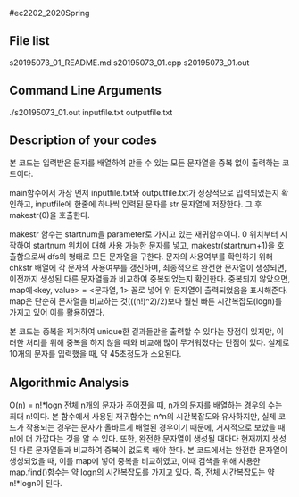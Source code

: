 #ec2202_2020Spring

## File list
s20195073_01_README.md
s20195073_01.cpp
s20195073_01.out

## Command Line Arguments
./s20195073_01.out inputfile.txt outputfile.txt

## Description of your codes
본 코드는 입력받은 문자를 배열하여 만들 수 있는 모든 문자열을 중복 없이 출력하는 코드이다.

main함수에서 가장 먼저 inputfile.txt와 outputfile.txt가 정상적으로 입력되었는지 확인하고,
inputfile에 한줄에 하나씩 입력된 문자를 str 문자열에 저장한다. 그 후 makestr(0)을 호출한다.

makestr 함수는 startnum을 parameter로 가지고 있는 재귀함수이다. 0 위치부터 시작하여
startnum 위치에 대해 사용 가능한 문자를 넣고, makestr(startnum+1)을 호출함으로써 dfs의 형태로
모든 문자열을 구한다. 문자의 사용여부를 확인하기 위해 chkstr 배열에 각 문자의 사용여부를 갱신하며,
최종적으로 완전한 문자열이 생성되면, 이전까지 생성된 다른 문자열들과 비교하여 중복되었는지 확인한다.
중복되지 않았으면, map에<key, value> = <문자열, 1> 꼴로 넣어 위 문자열이 출력되었음을 표시해준다.
map은 단순히 문자열을 비교하는 것(((n!)^2)/2)보다 훨씬 빠른 시간복잡도(logn)를 가지고 있어 이를 활용하였다.

본 코드는 중복을 제거하여 unique한 결과들만을 출력할 수 있다는 장점이 있지만,
이러한 처리를 위해 중복을 하지 않을 때와 비교해 많이 무거워졌다는 단점이 있다.
실제로 10개의 문자를 입력했을 때, 약 45초정도가 소요된다.

##  Algorithmic Analysis
O(n) = n!*logn
전체 n개의 문자가 주어졌을 때, n개의 문자를 배열하는 경우의 수는 최대 n!이다.
본 함수에서 사용된 재귀함수는 n^n의 시간복잡도와 유사하지만, 실제 코드가 작용되는 경우는 문자가 올바르게
배열된 경우이기 때문에, 거시적으로 보았을 때 n!에 더 가깝다는 것을 알 수 있다.
또한, 완전한 문자열이 생성될 때마다 현재까지 생성된 다른 문자열들과 비교하여 중복이 없도록 해야 한다.
본 코드에서는 완전한 문자열이 생성되었을 때, 이를 map에 넣어 중복을 비교하였고, 이때 검색을 위해 사용한
map.find()함수는 약 logn의 시간복잡도를 가지고 있다.
즉, 전체 시간복잡도는 약 n!*logn이 된다.

